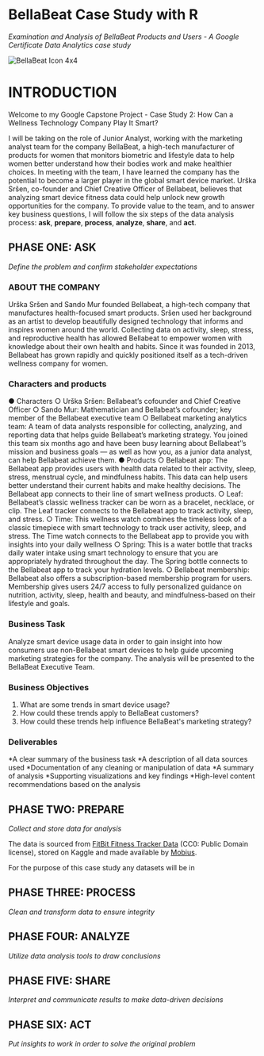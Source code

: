 # BellaBeat Case Study with R
*Examination and Analysis of BellaBeat Products and Users - A Google Certificate Data Analytics case study* 

![BellaBeat Icon 4x4](https://github.com/karanewell/BellaBeatCaseStudy/assets/141681843/32a0b72c-8429-4017-b790-e98929c9d9c1)
# INTRODUCTION
Welcome to my Google Capstone Project - Case Study 2: How Can a Wellness Technology Company Play It Smart?

I will be taking on the role of Junior Analyst, working with the marketing analyst team for the company BellaBeat, a high-tech manufacturer of products for women that monitors biometric and lifestyle data to help women better understand how their bodies work and make healthier choices. In meeting with the team, I have learned the company has the potential to become a larger player in the global smart device market. Urška Sršen, co-founder and Chief Creative Officer of Bellabeat, believes that analyzing smart device fitness data could help unlock new growth opportunities for the company. To provide value to the team, and to answer key business questions, I will follow the six steps of the data analysis process: **ask**, **prepare**, **process**, **analyze**, **share**, and **act**.

## PHASE ONE: ASK
*Define the problem and confirm stakeholder expectations*
### ABOUT THE COMPANY
Urška Sršen and Sando Mur founded Bellabeat, a high-tech company that manufactures health-focused smart products. Sršen used her background as an artist to develop beautifully designed technology that informs and inspires women around the world. Collecting data on activity, sleep, stress, and reproductive health has allowed Bellabeat to empower women with knowledge about their own health and habits. Since it was founded in 2013, Bellabeat has grown rapidly and quickly positioned itself as a tech-driven wellness company for women.
### Characters and products
● Characters
○ Urška Sršen: Bellabeat’s cofounder and Chief Creative Officer
○ Sando Mur: Mathematician and Bellabeat’s cofounder; key member of the Bellabeat executive team
○ Bellabeat marketing analytics team: A team of data analysts responsible for collecting, analyzing, and reporting data that helps guide Bellabeat’s marketing strategy. You joined this team six months ago and have been busy learning about Bellabeat’’s mission and business goals — as well as how you, as a junior data analyst, can help Bellabeat achieve them.
● Products
○ Bellabeat app: The Bellabeat app provides users with health data related to their activity, sleep, stress, menstrual cycle, and mindfulness habits. This data can help users better understand their current habits and make healthy decisions. The Bellabeat app connects to their line of smart wellness products.
○ Leaf: Bellabeat’s classic wellness tracker can be worn as a bracelet, necklace, or clip. The Leaf tracker connects to the Bellabeat app to track activity, sleep, and stress.
○ Time: This wellness watch combines the timeless look of a classic timepiece with smart technology to track user activity, sleep, and stress. The Time watch connects to the Bellabeat app to provide you with insights into your daily wellness
○ Spring: This is a water bottle that tracks daily water intake using smart technology to ensure that you are
appropriately hydrated throughout the day. The Spring bottle connects to the Bellabeat app to track
your hydration levels.
○ Bellabeat membership: Bellabeat also offers a subscription-based membership program for users.
Membership gives users 24/7 access to fully personalized guidance on nutrition, activity, sleep, health
and beauty, and mindfulness-based on their lifestyle and goals.
### Business Task
Analyze smart device usage data in order to gain insight into how consumers use non-Bellabeat smart devices to help guide upcoming marketing strategies for the company. The analysis will be presented to the BellaBeat Executive Team. 
### Business Objectives
1. What are some trends in smart device usage? 
2. How could these trends apply to BellaBeat customers? 
3. How could these trends help influence BellaBeat's marketing strategy?
### Deliverables
*A clear summary of the business task
*A description of all data sources used
*Documentation of any cleaning or manipulation of data
*A summary of analysis
*Supporting visualizations and key findings
*High-level content recommendations based on the analysis
   
## PHASE TWO: PREPARE
*Collect and store data for analysis* 

The data is sourced from [FitBit Fitness Tracker Data](https://www.kaggle.com/datasets/arashnic/fitbit) (CC0: Public Domain license), stored on Kaggle and made available by [Mobius](https://www.kaggle.com/arashnic).

For the purpose of this case study any datasets will be in 
## PHASE THREE: PROCESS
*Clean and transform data to ensure integrity*
## PHASE FOUR: ANALYZE
*Utilize data analysis tools to draw conclusions*
## PHASE FIVE: SHARE
*Interpret and communicate results to make data-driven decisions*
## PHASE SIX: ACT
*Put insights to work in order to solve the original problem*
